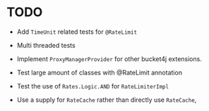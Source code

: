 # TODO

- Add `TimeUnit` related tests for `@RateLimit`

- Multi threaded tests
  
- Implement `ProxyManagerProvider` for other bucket4j extensions.
  
- Test large amount of classes with @RateLimit annotation

- Test the use of `Rates.Logic.AND` for `RateLimiterImpl`

- Use a supply for `RateCache` rather than directly use `RateCache`, 



